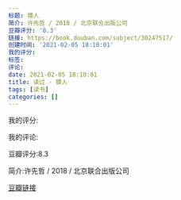 ```yaml
---
标题: 镖人
简介: 许先哲 / 2018 / 北京联合出版公司
豆瓣评分: '8.3'
链接: https://book.douban.com/subject/30247517/
创建时间: '2021-02-05 18:10:01'
我的评分:
标签:
评论:
date: 2021-02-05 18:10:01
title: 读过 - 镖人
tags: [读书]
categories: []
---
```


我的评分:

我的评论:

豆瓣评分:8.3

简介:许先哲 / 2018 / 北京联合出版公司

[豆瓣链接](https://book.douban.com/subject/30247517/)

